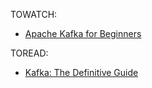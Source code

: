 TOWATCH:
- [Apache Kafka for Beginners](https://www.youtube.com/playlist?list=PLt1SIbA8guusxiHz9bveV-UHs_biWFegU)
  
TOREAD:
- [Kafka: The Definitive Guide](https://www.confluent.io/resources/kafka-the-definitive-guide/)
